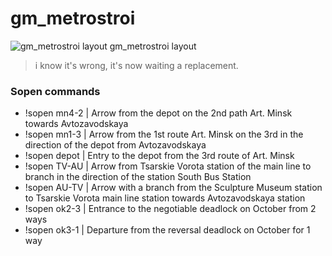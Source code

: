 # gm_metrostroi

![gm_metrostroi layout](https://wiki.metrostroi.net/images/8/8a/Metrostroi_b50_map.png)
gm_metrostroi layout
> i know it's wrong, it's now waiting a replacement.

### Sopen commands 
- !sopen mn4-2 | Arrow from the depot on the 2nd path Art. Minsk towards Avtozavodskaya
- !sopen mn1-3 | Arrow from the 1st route Art. Minsk on the 3rd in the direction of the depot from Avtozavodskaya
- !sopen depot | Entry to the depot from the 3rd route of Art. Minsk
- !sopen TV-AU | Arrow from Tsarskie Vorota station of the main line to branch in the direction of the station South Bus Station
- !sopen AU-TV | Arrow with a branch from the Sculpture Museum station to Tsarskie Vorota main line station towards Avtozavodskaya station
- !sopen ok2-3 | Entrance to the negotiable deadlock on October from 2 ways
- !sopen ok3-1 | Departure from the reversal deadlock on October for 1 way
